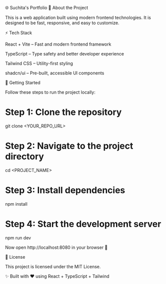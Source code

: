 🌐 Suchita's Portfolio
📖 About the Project

This is a web application built using modern frontend technologies.
It is designed to be fast, responsive, and easy to customize.

⚡ Tech Stack

React + Vite – Fast and modern frontend framework

TypeScript – Type safety and better developer experience

Tailwind CSS – Utility-first styling

shadcn/ui – Pre-built, accessible UI components

🚀 Getting Started

Follow these steps to run the project locally:

# Step 1: Clone the repository
git clone <YOUR_REPO_URL>

# Step 2: Navigate to the project directory
cd <PROJECT_NAME>

# Step 3: Install dependencies
npm install

# Step 4: Start the development server
npm run dev


Now open http://localhost:8080
 in your browser 🎉


📜 License

This project is licensed under the MIT License.

✨ Built with ❤️ using React + TypeScript + Tailwind
